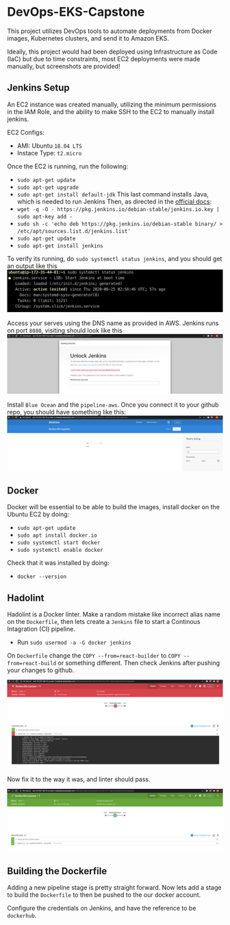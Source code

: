 # DevOps-EKS-Capstone
This project utilizes DevOps tools to automate deployments from Docker images, Kubernetes clusters, and send it to Amazon EKS.

Ideally, this project would had been deployed using Infrastructure as Code (IaC) but due to time constraints, most EC2 deployments were made manually, but screenshots are provided!

## Jenkins Setup
An EC2 instance was created manually, utilizing the minimum permissions in the IAM Role, and the ability to make SSH to the EC2 to manually install jenkins.

EC2 Configs:
- AMI: Ubuntu `18.04 LTS`
- Instace Type: `t2.micro`

Once the EC2 is running, run the following:
- `sudo apt-get update`
- `sudo apt-get upgrade`
- `sudo apt-get install default-jdk`
This last command installs Java, which is needed to run Jenkins
Then, as directed in the [official docs](https://www.jenkins.io/doc/book/installing/#debianubuntu):
- `wget -q -O - https://pkg.jenkins.io/debian-stable/jenkins.io.key | sudo apt-key add -`
- `sudo sh -c 'echo deb https://pkg.jenkins.io/debian-stable binary/ > /etc/apt/sources.list.d/jenkins.list'`
- `sudo apt-get update`
- `sudo apt-get install jenkins`

To verify its running, do `sudo systemctl status jenkins`, and you should get an output like this
<img src="./screenshots/1.png">

Access your serves using the DNS name as provided in AWS. Jenkins runs on port `8080`, visiting should look like this
<img src="./screenshots/2.png">

Install `Blue Ocean` and the `pipeline-aws`. Once you connect it to your github repo, you should have something like this:
<img src="./screenshots/3.png">

## Docker
Docker will be essential to be able to build the images, install docker on the Ubuntu EC2 by doing:
- `sudo apt-get update`
- `sudo apt install docker.io`
- `sudo systemctl start docker`
- `sudo systemctl enable docker`

Check that it was installed by doing:
- `docker --version`

## Hadolint
Hadolint is a Docker linter. Make a random mistake like incorrect alias name on the `Dockerfile`, then lets create a `Jenkins` file to start a Continous Intagration (CI) pipeline.
- Run `sudo usermod -a -G docker jenkins`

On `Dockerfile` change the `COPY --from=react-builder` to  `COPY --from=react-build` or something different. Then check Jenkins after pushing your changes to github.

<img src="./screenshots/4.png">

Now fix it to the way it was, and linter should pass.

<img src="./screenshots/5.png">

## Building the Dockerfile
Adding a new pipeline stage is pretty straight forward. Now lets add a stage to build the `Dockerfile` to then be pushed to the our docker account.

Configure the credentials on Jenkins, and have the reference to be `dockerhub`.